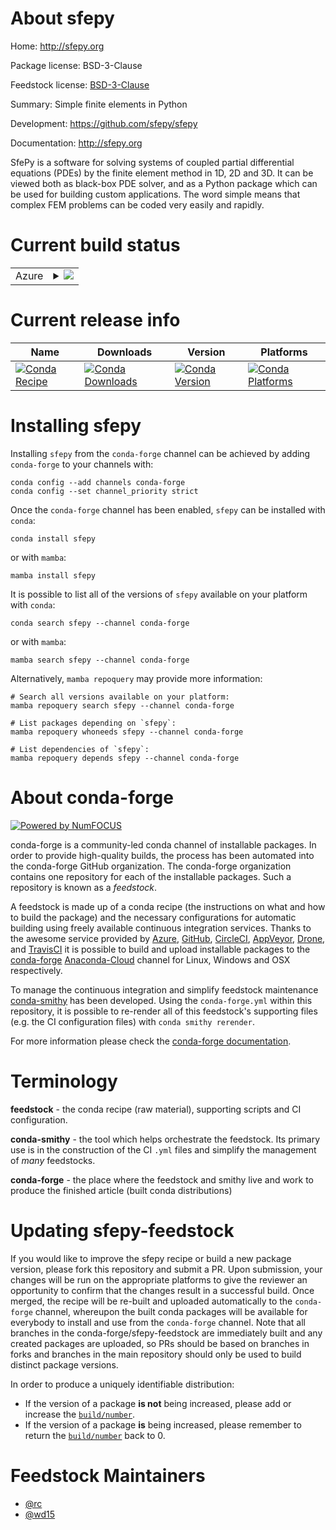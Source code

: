 About sfepy
===========

Home: http://sfepy.org

Package license: BSD-3-Clause

Feedstock license: [BSD-3-Clause](https://github.com/conda-forge/sfepy-feedstock/blob/main/LICENSE.txt)

Summary: Simple finite elements in Python

Development: https://github.com/sfepy/sfepy

Documentation: http://sfepy.org

SfePy is a software for solving systems of coupled partial differential equations (PDEs) by the finite element method in 1D, 2D and 3D. It can be viewed both as black-box PDE solver, and as a Python package which can be used for building custom applications. The word simple means that complex FEM problems can be coded very easily and rapidly.

Current build status
====================


<table>
    
  <tr>
    <td>Azure</td>
    <td>
      <details>
        <summary>
          <a href="https://dev.azure.com/conda-forge/feedstock-builds/_build/latest?definitionId=5820&branchName=main">
            <img src="https://dev.azure.com/conda-forge/feedstock-builds/_apis/build/status/sfepy-feedstock?branchName=main">
          </a>
        </summary>
        <table>
          <thead><tr><th>Variant</th><th>Status</th></tr></thead>
          <tbody><tr>
              <td>linux_64_python3.7.____cpython</td>
              <td>
                <a href="https://dev.azure.com/conda-forge/feedstock-builds/_build/latest?definitionId=5820&branchName=main">
                  <img src="https://dev.azure.com/conda-forge/feedstock-builds/_apis/build/status/sfepy-feedstock?branchName=main&jobName=linux&configuration=linux_64_python3.7.____cpython" alt="variant">
                </a>
              </td>
            </tr><tr>
              <td>linux_64_python3.8.____cpython</td>
              <td>
                <a href="https://dev.azure.com/conda-forge/feedstock-builds/_build/latest?definitionId=5820&branchName=main">
                  <img src="https://dev.azure.com/conda-forge/feedstock-builds/_apis/build/status/sfepy-feedstock?branchName=main&jobName=linux&configuration=linux_64_python3.8.____cpython" alt="variant">
                </a>
              </td>
            </tr><tr>
              <td>linux_64_python3.9.____cpython</td>
              <td>
                <a href="https://dev.azure.com/conda-forge/feedstock-builds/_build/latest?definitionId=5820&branchName=main">
                  <img src="https://dev.azure.com/conda-forge/feedstock-builds/_apis/build/status/sfepy-feedstock?branchName=main&jobName=linux&configuration=linux_64_python3.9.____cpython" alt="variant">
                </a>
              </td>
            </tr><tr>
              <td>osx_64_python3.7.____cpython</td>
              <td>
                <a href="https://dev.azure.com/conda-forge/feedstock-builds/_build/latest?definitionId=5820&branchName=main">
                  <img src="https://dev.azure.com/conda-forge/feedstock-builds/_apis/build/status/sfepy-feedstock?branchName=main&jobName=osx&configuration=osx_64_python3.7.____cpython" alt="variant">
                </a>
              </td>
            </tr><tr>
              <td>osx_64_python3.8.____cpython</td>
              <td>
                <a href="https://dev.azure.com/conda-forge/feedstock-builds/_build/latest?definitionId=5820&branchName=main">
                  <img src="https://dev.azure.com/conda-forge/feedstock-builds/_apis/build/status/sfepy-feedstock?branchName=main&jobName=osx&configuration=osx_64_python3.8.____cpython" alt="variant">
                </a>
              </td>
            </tr><tr>
              <td>osx_64_python3.9.____cpython</td>
              <td>
                <a href="https://dev.azure.com/conda-forge/feedstock-builds/_build/latest?definitionId=5820&branchName=main">
                  <img src="https://dev.azure.com/conda-forge/feedstock-builds/_apis/build/status/sfepy-feedstock?branchName=main&jobName=osx&configuration=osx_64_python3.9.____cpython" alt="variant">
                </a>
              </td>
            </tr><tr>
              <td>win_64_python3.7.____cpython</td>
              <td>
                <a href="https://dev.azure.com/conda-forge/feedstock-builds/_build/latest?definitionId=5820&branchName=main">
                  <img src="https://dev.azure.com/conda-forge/feedstock-builds/_apis/build/status/sfepy-feedstock?branchName=main&jobName=win&configuration=win_64_python3.7.____cpython" alt="variant">
                </a>
              </td>
            </tr><tr>
              <td>win_64_python3.8.____cpython</td>
              <td>
                <a href="https://dev.azure.com/conda-forge/feedstock-builds/_build/latest?definitionId=5820&branchName=main">
                  <img src="https://dev.azure.com/conda-forge/feedstock-builds/_apis/build/status/sfepy-feedstock?branchName=main&jobName=win&configuration=win_64_python3.8.____cpython" alt="variant">
                </a>
              </td>
            </tr><tr>
              <td>win_64_python3.9.____cpython</td>
              <td>
                <a href="https://dev.azure.com/conda-forge/feedstock-builds/_build/latest?definitionId=5820&branchName=main">
                  <img src="https://dev.azure.com/conda-forge/feedstock-builds/_apis/build/status/sfepy-feedstock?branchName=main&jobName=win&configuration=win_64_python3.9.____cpython" alt="variant">
                </a>
              </td>
            </tr>
          </tbody>
        </table>
      </details>
    </td>
  </tr>
</table>

Current release info
====================

| Name | Downloads | Version | Platforms |
| --- | --- | --- | --- |
| [![Conda Recipe](https://img.shields.io/badge/recipe-sfepy-green.svg)](https://anaconda.org/conda-forge/sfepy) | [![Conda Downloads](https://img.shields.io/conda/dn/conda-forge/sfepy.svg)](https://anaconda.org/conda-forge/sfepy) | [![Conda Version](https://img.shields.io/conda/vn/conda-forge/sfepy.svg)](https://anaconda.org/conda-forge/sfepy) | [![Conda Platforms](https://img.shields.io/conda/pn/conda-forge/sfepy.svg)](https://anaconda.org/conda-forge/sfepy) |

Installing sfepy
================

Installing `sfepy` from the `conda-forge` channel can be achieved by adding `conda-forge` to your channels with:

```
conda config --add channels conda-forge
conda config --set channel_priority strict
```

Once the `conda-forge` channel has been enabled, `sfepy` can be installed with `conda`:

```
conda install sfepy
```

or with `mamba`:

```
mamba install sfepy
```

It is possible to list all of the versions of `sfepy` available on your platform with `conda`:

```
conda search sfepy --channel conda-forge
```

or with `mamba`:

```
mamba search sfepy --channel conda-forge
```

Alternatively, `mamba repoquery` may provide more information:

```
# Search all versions available on your platform:
mamba repoquery search sfepy --channel conda-forge

# List packages depending on `sfepy`:
mamba repoquery whoneeds sfepy --channel conda-forge

# List dependencies of `sfepy`:
mamba repoquery depends sfepy --channel conda-forge
```


About conda-forge
=================

[![Powered by
NumFOCUS](https://img.shields.io/badge/powered%20by-NumFOCUS-orange.svg?style=flat&colorA=E1523D&colorB=007D8A)](https://numfocus.org)

conda-forge is a community-led conda channel of installable packages.
In order to provide high-quality builds, the process has been automated into the
conda-forge GitHub organization. The conda-forge organization contains one repository
for each of the installable packages. Such a repository is known as a *feedstock*.

A feedstock is made up of a conda recipe (the instructions on what and how to build
the package) and the necessary configurations for automatic building using freely
available continuous integration services. Thanks to the awesome service provided by
[Azure](https://azure.microsoft.com/en-us/services/devops/), [GitHub](https://github.com/),
[CircleCI](https://circleci.com/), [AppVeyor](https://www.appveyor.com/),
[Drone](https://cloud.drone.io/welcome), and [TravisCI](https://travis-ci.com/)
it is possible to build and upload installable packages to the
[conda-forge](https://anaconda.org/conda-forge) [Anaconda-Cloud](https://anaconda.org/)
channel for Linux, Windows and OSX respectively.

To manage the continuous integration and simplify feedstock maintenance
[conda-smithy](https://github.com/conda-forge/conda-smithy) has been developed.
Using the ``conda-forge.yml`` within this repository, it is possible to re-render all of
this feedstock's supporting files (e.g. the CI configuration files) with ``conda smithy rerender``.

For more information please check the [conda-forge documentation](https://conda-forge.org/docs/).

Terminology
===========

**feedstock** - the conda recipe (raw material), supporting scripts and CI configuration.

**conda-smithy** - the tool which helps orchestrate the feedstock.
                   Its primary use is in the construction of the CI ``.yml`` files
                   and simplify the management of *many* feedstocks.

**conda-forge** - the place where the feedstock and smithy live and work to
                  produce the finished article (built conda distributions)


Updating sfepy-feedstock
========================

If you would like to improve the sfepy recipe or build a new
package version, please fork this repository and submit a PR. Upon submission,
your changes will be run on the appropriate platforms to give the reviewer an
opportunity to confirm that the changes result in a successful build. Once
merged, the recipe will be re-built and uploaded automatically to the
`conda-forge` channel, whereupon the built conda packages will be available for
everybody to install and use from the `conda-forge` channel.
Note that all branches in the conda-forge/sfepy-feedstock are
immediately built and any created packages are uploaded, so PRs should be based
on branches in forks and branches in the main repository should only be used to
build distinct package versions.

In order to produce a uniquely identifiable distribution:
 * If the version of a package **is not** being increased, please add or increase
   the [``build/number``](https://docs.conda.io/projects/conda-build/en/latest/resources/define-metadata.html#build-number-and-string).
 * If the version of a package **is** being increased, please remember to return
   the [``build/number``](https://docs.conda.io/projects/conda-build/en/latest/resources/define-metadata.html#build-number-and-string)
   back to 0.

Feedstock Maintainers
=====================

* [@rc](https://github.com/rc/)
* [@wd15](https://github.com/wd15/)

